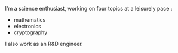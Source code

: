 I'm a science enthusiast, working on four topics at a leisurely pace :
- mathematics
- electronics
- cryptography

I also work as an R&D engineer.
